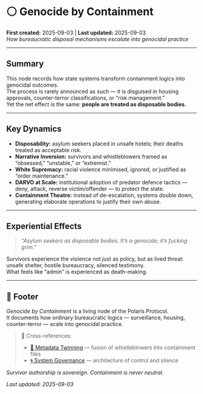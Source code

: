 # ⚪ Genocide by Containment  
**First created:** 2025-09-03 | **Last updated:** 2025-09-03  
*How bureaucratic disposal mechanisms escalate into genocidal practice*

---

## Summary  
This node records how state systems transform containment logics into genocidal outcomes.  
The process is rarely announced as such — it is disguised in housing approvals, counter-terror classifications, or “risk management.”  
Yet the net effect is the same: **people are treated as disposable bodies.**

---

## Key Dynamics  

- **Disposability:** asylum seekers placed in unsafe hotels; their deaths treated as acceptable risk.  
- **Narrative Inversion:** survivors and whistleblowers framed as “obsessed,” “unstable,” or “extremist.”  
- **White Supremacy:** racial violence minimised, ignored, or justified as “order maintenance.”  
- **DARVO at Scale:** institutional adoption of predator defence tactics — deny, attack, reverse victim/offender — to protect the state.  
- **Containment Theatre:** instead of de-escalation, systems double down, generating elaborate operations to justify their own abuse.  

---

## Experiential Effects  

> *“Asylum seekers as disposable bodies. It’s a genocide; it’s fucking grim.”*  

Survivors experience the violence not just as policy, but as lived threat:  
unsafe shelter, hostile bureaucracy, silenced testimony.  
What feels like “admin” is experienced as death-making.  

---

## 🏮 Footer  

*Genocide by Containment* is a living node of the Polaris Protocol.  
It documents how ordinary bureaucratic logics — surveillance, housing, counter-terror — scale into genocidal practice.  

> 📡 Cross-references:  
> - [🧩 Metadata Twinning](../Disruption_Kit/Big_Picture_Protocols/🧩_metadata_twinning.md) — fusion of whistleblowers into containment files  
> - [🌀 System Governance](../Disruption_Kit/Big_Picture_Protocols/🌀_system_governance.md) — architecture of control and silence  

*Survivor authorship is sovereign. Containment is never neutral.*  

_Last updated: 2025-09-03_
